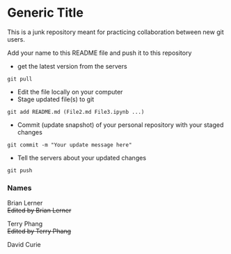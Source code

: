 # Generic Title

This is a junk repository meant for practicing collaboration between new git users.

Add your name to this README file and push it to this repository

- get the latest version from the servers
```
git pull

```
- Edit the file locally on your computer
- Stage updated file(s) to git
```
git add README.md (File2.md File3.ipynb ...)

```
- Commit (update snapshot) of your personal repository with your staged changes
```
git commit -m "Your update message here"
```
- Tell the servers about your updated changes
```
git push

```

### Names

Brian Lerner  
~~Edited by Brian Lerner~~

Terry Phang  
~~Edited by Terry Phang~~

David Curie
